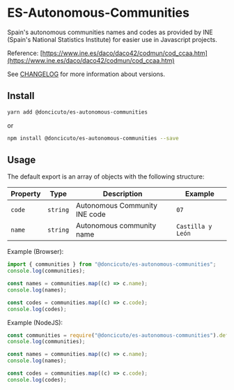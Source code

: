 # ES-Autonomous-Communities

Spain's autonomous communities names and codes as provided by INE (Spain's National Statistics Institute) for easier use in Javascript projects.

Reference: [https://www.ine.es/daco/daco42/codmun/cod_ccaa.htm](https://www.ine.es/daco/daco42/codmun/cod_ccaa.htm)

See [CHANGELOG](https://github.com/doncicuto/es-autonomous-communities/blob/main/CHANGELOG.md) for more information about versions.

## Install

```bash
yarn add @doncicuto/es-autonomous-communities
```

or

```bash
npm install @doncicuto/es-autonomous-communities --save
```

## Usage

The default export is an array of objects with the following structure:

| Property | Type     | Description                   | Example           |
| -------- | -------- | ----------------------------- | ----------------- |
| `code`   | `string` | Autonomous Community INE code | `07`              |
| `name`   | `string` | Autonomous community name     | `Castilla y León` |

Example (Browser):

```ts
import { communities } from "@doncicuto/es-autonomous-communities";
console.log(communities);

const names = communities.map((c) => c.name);
console.log(names);

const codes = communities.map((c) => c.code);
console.log(codes);
```

Example (NodeJS):

```js
const communities = require("@doncicuto/es-autonomous-communities").default;
console.log(communities);

const names = communities.map((c) => c.name);
console.log(names);

const codes = communities.map((c) => c.code);
console.log(codes);
```
